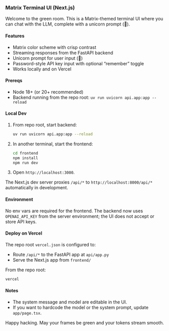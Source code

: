 ### Matrix Terminal UI (Next.js)

Welcome to the green room. This is a Matrix-themed terminal UI where you can chat with the LLM, complete with a unicorn prompt (🦄).

#### Features
- Matrix color scheme with crisp contrast
- Streaming responses from the FastAPI backend
- Unicorn prompt for user input (🦄)
- Password-style API key input with optional “remember” toggle
- Works locally and on Vercel

#### Prereqs
- Node 18+ (or 20+ recommended)
- Backend running from the repo root: `uv run uvicorn api.app:app --reload`

#### Local Dev
1. From repo root, start backend:
   ```bash
   uv run uvicorn api.app:app --reload
   ```
2. In another terminal, start the frontend:
   ```bash
   cd frontend
   npm install
   npm run dev
   ```
3. Open `http://localhost:3000`.

The Next.js dev server proxies `/api/*` to `http://localhost:8000/api/*` automatically in development.

#### Environment
No env vars are required for the frontend. The backend now uses `OPENAI_API_KEY` from the server environment; the UI does not accept or store API keys.

#### Deploy on Vercel
The repo root `vercel.json` is configured to:
- Route `/api/*` to the FastAPI app at `api/app.py`
- Serve the Next.js app from `frontend/`

From the repo root:
```bash
vercel
```

#### Notes
- The system message and model are editable in the UI.
- If you want to hardcode the model or the system prompt, update `app/page.tsx`.

Happy hacking. May your frames be green and your tokens stream smooth.